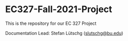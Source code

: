 # EC327-Fall-2021-Project
This is the repository for our EC 327 Project

Documentation Lead: Stefan Lütschg (slutschg@bu.edu)
